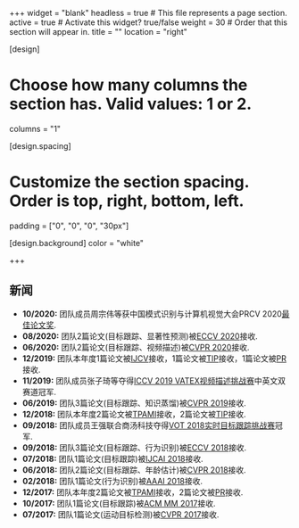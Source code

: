 +++
widget = "blank"
headless = true  # This file represents a page section.
active = true  # Activate this widget? true/false
weight = 30  # Order that this section will appear in.
title = ""
location = "right"

[design]
  # Choose how many columns the section has. Valid values: 1 or 2.
  columns = "1"

[design.spacing]
  # Customize the section spacing. Order is top, right, bottom, left.
  padding = ["0", "0", "0", "30px"]

[design.background]
  color = "white"

+++

## **新闻**
- **10/2020:** 团队成员周宗伟等获中国模式识别与计算机视觉大会PRCV 2020[最佳论文奖](/publication/zhou-2020-anchor/).
- **08/2020:** 团队2篇论文(目标跟踪、显著性预测)被[ECCV 2020](https://eccv2020.eu/)接收.
- **06/2020:** 团队2篇论文(目标跟踪、视频描述)被[CVPR 2020](http://cvpr2020.thecvf.com/)接收.
- **12/2019:** 团队本年度1篇论文被[IJCV](https://www.springer.com/journal/11263)接收，1篇论文被[TIP](https://ieeexplore.ieee.org/xpl/RecentIssue.jsp?punumber=83)接收，1篇论文被[PR](https://www.journals.elsevier.com/pattern-recognition)接收.
- **11/2019:** 团队成员张子琦等夺得[ICCV 2019 VATEX视频描述挑战赛](https://arxiv.org/pdf/1910.05752.pdf)中英文双赛道冠军.
- **06/2019:** 团队3篇论文(目标跟踪、知识蒸馏)被[CVPR 2019](https://cvpr2019.thecvf.com/)接收.
- **12/2018:** 团队本年度2篇论文被[TPAMI](https://ieeexplore.ieee.org/xpl/RecentIssue.jsp?punumber=34)接收，2篇论文被[TIP](https://ieeexplore.ieee.org/xpl/RecentIssue.jsp?punumber=83)接收.
- **09/2018:** 团队成员王强联合商汤科技夺得[VOT 2018实时目标跟踪挑战赛](https://www.votchallenge.net/vot2018/)冠军.
- **09/2018:** 团队3篇论文(目标跟踪、行为识别)被[ECCV 2018](https://eccv2018.org/)接收.
- **07/2018:** 团队1篇论文(目标跟踪)被[IJCAI 2018](https://www.ijcai-18.org/)接收.
- **06/2018:** 团队2篇论文(目标跟踪、年龄估计)被[CVPR 2018](https://cvpr2018.thecvf.com/)接收.
- **02/2018:** 团队1篇论文(行为识别)被[AAAI 2018](https://aaai.org/Conferences/AAAI-18/)接收.
- **12/2017:** 团队本年度2篇论文被[TPAMI](https://ieeexplore.ieee.org/xpl/RecentIssue.jsp?punumber=34)接收，2篇论文被[PR](https://www.journals.elsevier.com/pattern-recognition)接收.
- **10/2017:** 团队1篇论文(目标跟踪)被[ACM MM 2017](http://2017.acmmm.org/)接收.
- **07/2017:** 团队1篇论文(运动目标检测)被[CVPR 2017](https://cvpr2017.thecvf.com/)接收.
